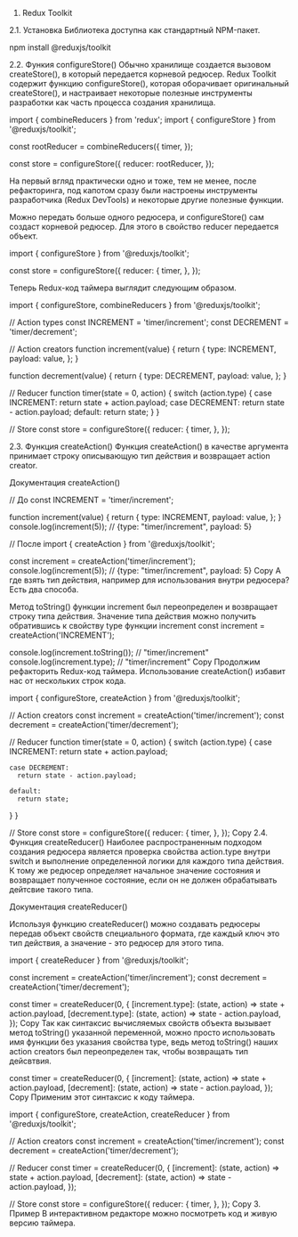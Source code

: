 1. Redux Toolkit

2.1. Установка
Библиотека доступна как стандартный NPM-пакет.

npm install @reduxjs/toolkit

2.2. Функия configureStore()
Обычно хранилище создается вызовом createStore(), в который передается корневой редюсер. Redux Toolkit содержит функцию configureStore(), которая оборачивает оригинальный createStore(), и настраивает некоторые полезные инструменты разработки как часть процесса создания хранилища.

import { combineReducers } from 'redux';
import { configureStore } from '@reduxjs/toolkit';

const rootReducer = combineReducers({
timer,
});

const store = configureStore({
reducer: rootReducer,
});

На первый вгляд практически одно и тоже, тем не менее, после рефакторинга, под капотом сразу были настроены инструменты разработчика (Redux DevTools) и некоторые другие полезные функции.

Можно передать больше одного редюсера, и configureStore() сам создаст корневой редюсер. Для этого в свойство reducer передается объект.

import { configureStore } from '@reduxjs/toolkit';

const store = configureStore({
reducer: {
timer,
},
});

Теперь Redux-код таймера выглядит следующим образом.

import { configureStore, combineReducers } from '@reduxjs/toolkit';

// Action types
const INCREMENT = 'timer/increment';
const DECREMENT = 'timer/decrement';

// Action creators
function increment(value) {
return {
type: INCREMENT,
payload: value,
};
}

function decrement(value) {
return {
type: DECREMENT,
payload: value,
};
}

// Reducer
function timer(state = 0, action) {
switch (action.type) {
case INCREMENT:
return state + action.payload;
case DECREMENT:
return state - action.payload;
default:
return state;
}
}

// Store
const store = configureStore({
reducer: {
timer,
},
});

2.3. Функция createAction()
Функция createAction() в качестве аргумента принимает строку описывающую тип действия и возвращает action creator.

Документация createAction()

// До
const INCREMENT = 'timer/increment';

function increment(value) {
return {
type: INCREMENT,
payload: value,
};
}
console.log(increment(5)); // {type: "timer/increment", payload: 5}

// После
import { createAction } from '@reduxjs/toolkit';

const increment = createAction('timer/increment');
console.log(increment(5)); // {type: "timer/increment", payload: 5}
Copy
А где взять тип действия, например для использования внутри редюсера? Есть два способа.

Метод toString() функции increment был переопределен и возвращает строку типа действия.
Значение типа действия можно получить обратившись к свойству type функции increment
const increment = createAction('INCREMENT');

console.log(increment.toString()); // "timer/increment"
console.log(increment.type); // "timer/increment"
Copy
Продолжим рефакторить Redux-код таймера. Использование createAction() избавит нас от нескольких строк кода.

import { configureStore, createAction } from '@reduxjs/toolkit';

// Action creators
const increment = createAction('timer/increment');
const decrement = createAction('timer/decrement');

// Reducer
function timer(state = 0, action) {
switch (action.type) {
case INCREMENT:
return state + action.payload;

    case DECREMENT:
      return state - action.payload;

    default:
      return state;

}
}

// Store
const store = configureStore({
reducer: {
timer,
},
});
Copy
2.4. Функция createReducer()
Наиболее распространенным подходом создания редюсера является проверка свойства action.type внутри switch и выполнение определенной логики для каждого типа действия. К тому же редюсер определяет начальное значение состояния и возвращает полученное состояние, если он не должен обрабатывать дейтсвие такого типа.

Документация createReducer()

Используя функцию createReducer() можно создавать редюсеры передав объект свойств специального формата, где каждый ключ это тип действия, а значение - это редюсер для этого типа.

import { createReducer } from '@reduxjs/toolkit';

const increment = createAction('timer/increment');
const decrement = createAction('timer/decrement');

const timer = createReducer(0, {
[increment.type]: (state, action) => state + action.payload,
[decrement.type]: (state, action) => state - action.payload,
});
Copy
Так как синтаксис вычисляемых свойств объекта вызывает метод toString() указанной переменной, можно просто использовать имя функции без указания свойства type, ведь метод toString() наших action creators был переопределен так, чтобы возвращать тип дейсвтвия.

const timer = createReducer(0, {
[increment]: (state, action) => state + action.payload,
[decrement]: (state, action) => state - action.payload,
});
Copy
Применим этот синтаксис к коду таймера.

import { configureStore, createAction, createReducer } from '@reduxjs/toolkit';

// Action creators
const increment = createAction('timer/increment');
const decrement = createAction('timer/decrement');

// Reducer
const timer = createReducer(0, {
[increment]: (state, action) => state + action.payload,
[decrement]: (state, action) => state - action.payload,
});

// Store
const store = configureStore({
reducer: {
timer,
},
});
Copy 3. Пример
В интерактивном редакторе можно посмотреть код и живую версию таймера.
